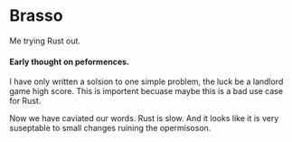 # Brasso
Me trying Rust out.


#### Early thought on peformences.
I have only written a solsion to one simple problem, the luck be a landlord game high score. This is importent becuase maybe this is a bad use case for Rust.

Now we have caviated our words. Rust is slow. And it looks like it is very suseptable to small changes ruining the opermisoson. 
